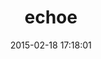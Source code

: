 ---
layout: post
title:  "echoe"
repo:   "fauna/echoe"
date:   2015-02-18 17:18:01
gemurl: http://fauna.github.com/fauna/echoe/
---
